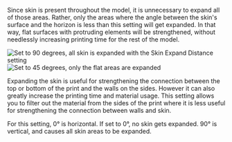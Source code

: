 Since skin is present throughout the model, it is unnecessary to expand all of those areas. Rather, only the areas where the angle between the skin's surface and the horizon is less than this setting will get expanded. In that way, flat surfaces with protruding elements will be strengthened, without needlessly increasing printing time for the rest of the model.

![Set to 90 degrees, all skin is expanded with the Skin Expand Distance setting](../../../articles/images/max_skin_angle_for_expansion_90.png)
![Set to 45 degrees, only the flat areas are expanded](../../../articles/images/max_skin_angle_for_expansion_45.png)

Expanding the skin is useful for strengthening the connection between the top or bottom of the print and the walls on the sides. However it can also greatly increase the printing time and material usage. This setting allows you to filter out the material from the sides of the print where it is less useful for strengthening the connection between walls and skin.

For this setting, 0° is horizontal. If set to 0°, no skin gets expanded. 90° is vertical, and causes all skin areas to be expanded.
